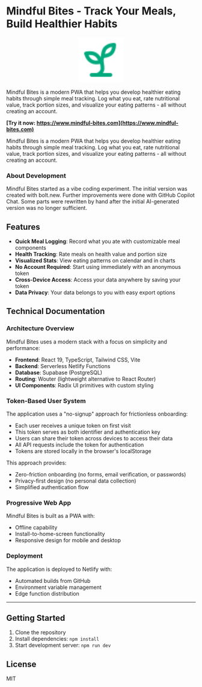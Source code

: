 # Mindful Bites - Track Your Meals, Build Healthier Habits

<p align="center">
  <img src="public/fav.svg" alt="Mindful Bites Logo" width="120" height="120">
</p>

Mindful Bites is a modern PWA that helps you develop healthier eating habits through simple meal tracking. Log what you eat, rate nutritional value, track portion sizes, and visualize your eating patterns - all without creating an account.

**[Try it now: https://www.mindful-bites.com](https://www.mindful-bites.com)**

Mindful Bites is a modern PWA that helps you develop healthier eating habits through simple meal tracking. Log what you eat, rate nutritional value, track portion sizes, and visualize your eating patterns - all without creating an account.

### About Development

Mindful Bites started as a vibe coding experiment. The initial version was created with bolt.new. Further improvements were done with GitHub Copilot Chat. Some parts were rewritten by hand after the initial AI-generated version was no longer sufficient.

## Features

- **Quick Meal Logging**: Record what you ate with customizable meal components
- **Health Tracking**: Rate meals on health value and portion size
- **Visualized Stats**: View eating patterns on calendar and in charts
- **No Account Required**: Start using immediately with an anonymous token
- **Cross-Device Access**: Access your data anywhere by saving your token
- **Data Privacy**: Your data belongs to you with easy export options

## Technical Documentation

### Architecture Overview

Mindful Bites uses a modern stack with a focus on simplicity and performance:

- **Frontend**: React 19, TypeScript, Tailwind CSS, Vite
- **Backend**: Serverless Netlify Functions
- **Database**: Supabase (PostgreSQL)
- **Routing**: Wouter (lightweight alternative to React Router)
- **UI Components**: Radix UI primitives with custom styling

### Token-Based User System

The application uses a "no-signup" approach for frictionless onboarding:

- Each user receives a unique token on first visit
- This token serves as both identifier and authentication key
- Users can share their token across devices to access their data
- All API requests include the token for authentication
- Tokens are stored locally in the browser's localStorage

This approach provides:

- Zero-friction onboarding (no forms, email verification, or passwords)
- Privacy-first design (no personal data collection)
- Simplified authentication flow

### Progressive Web App

Mindful Bites is built as a PWA with:

- Offline capability
- Install-to-home-screen functionality
- Responsive design for mobile and desktop

### Deployment

The application is deployed to Netlify with:

- Automated builds from GitHub
- Environment variable management
- Edge function distribution

---

## Getting Started

1. Clone the repository
2. Install dependencies: `npm install`
3. Start development server: `npm run dev`

## License

MIT
